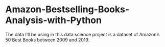 # Amazon-Bestselling-Books-Analysis-with-Python
The data I’ll be using in this data science project is a dataset of Amazon’s 50 Best Books between 2009 and 2019.
